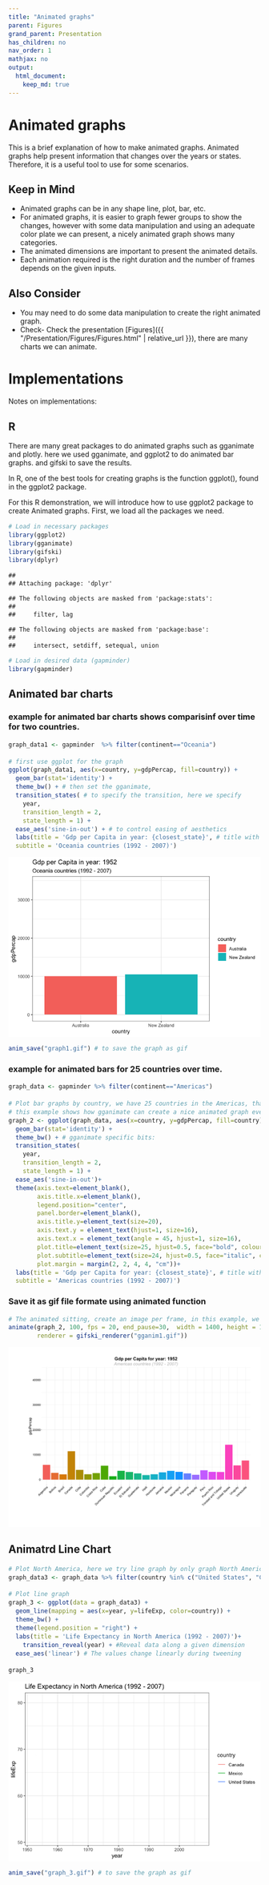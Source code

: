 ```yaml
---
title: "Animated graphs"
parent: Figures
grand_parent: Presentation
has_children: no
nav_order: 1
mathjax: no
output:
  html_document:
    keep_md: true
---
```


# Animated graphs

This is a brief explanation of how to make animated graphs. Animated graphs help present information that changes over the years or states. Therefore, it is a useful tool to use for some scenarios.

## Keep in Mind

- Animated graphs can be in any shape line, plot,  bar, etc.
- For animated graphs, it is easier to graph fewer groups to show the changes, however with some data manipulation and using an adequate color plate we can present, a nicely animated graph shows many categories.
- The animated dimensions are important to present the animated details. 
- Each animation required is the right duration and the number of frames depends on the given inputs.

## Also Consider

- You may need to do some data manipulation to create the right animated graph.
- Check- Check the presentation [Figures]({{ "/Presentation/Figures/Figures.html" | relative_url }}), there are many charts we can animate. 

# Implementations

Notes on implementations: 

## R

There are many great packages to do animated graphs such as gganimate and plotly.
here we used gganimate, and ggplot2 to do animated bar graphs. and gifski to save the results.

In R, one of the best tools for creating graphs is the function ggplot(), found in the ggplot2 package.

For this R demonstration, we will introduce how to use ggplot2 package to create Animated graphs. First, we load all the packages we need.

```r
# Load in necessary packages
library(ggplot2)
library(gganimate)
library(gifski)
library(dplyr)
```

```
## 
## Attaching package: 'dplyr'
```

```
## The following objects are masked from 'package:stats':
## 
##     filter, lag
```

```
## The following objects are masked from 'package:base':
## 
##     intersect, setdiff, setequal, union
```

```r
# Load in desired data (gapminder)
library(gapminder)
```

## Animated bar charts

### example for animated bar charts shows comparisinf over time for two countries.

```r
graph_data1 <- gapminder  %>% filter(continent=="Oceania")

# first use ggplot for the graph 
ggplot(graph_data1, aes(x=country, y=gdpPercap, fill=country)) + 
  geom_bar(stat='identity') +
  theme_bw() + # then set the gganimate,
  transition_states( # to specify the transition, here we specify 
    year,
    transition_length = 2,
    state_length = 1) +
  ease_aes('sine-in-out') + # to control easing of aesthetics 
  labs(title = 'Gdp per Capita in year: {closest_state}', # title with the timestamp period
  subtitle = 'Oceania countries (1992 - 2007)') 
```

<img src="Animated-graphs_files/figure-html/unnamed-chunk-2-1.gif" style="display: block; margin: auto;" />

```r
anim_save("graph1.gif") # to save the graph as gif
```

### example for animated bars for 25 countries over time.


```r
graph_data <- gapminder %>% filter(continent=="Americas")

# Plot bar graphs by country, we have 25 countries in the Americas, that hard to interpretation using one graph.
# this example shows how gganimate can create a nice animated graph even with that high number of countries 
graph_2 <- ggplot(graph_data, aes(x=country, y=gdpPercap, fill=country)) + 
  geom_bar(stat='identity') +
  theme_bw() + # gganimate specific bits:
  transition_states(
    year,
    transition_length = 2,
    state_length = 1) +
  ease_aes('sine-in-out')+ 
  theme(axis.text=element_blank(),
        axis.title.x=element_blank(),
        legend.position="center",
        panel.border=element_blank(),
        axis.title.y=element_text(size=20),
        axis.text.y = element_text(hjust=1, size=16),
        axis.text.x = element_text(angle = 45, hjust=1, size=16),
        plot.title=element_text(size=25, hjust=0.5, face="bold", colour="black", vjust=1),
        plot.subtitle=element_text(size=24, hjust=0.5, face="italic", color="grey"),
        plot.margin = margin(2, 2, 4, 4, "cm"))+ 
  labs(title = 'Gdp per Capita for year: {closest_state}', # title with the timestamp period
  subtitle = 'Americas countries (1992 - 2007)') 
```

### Save it as gif file formate using animated function


```r
# The animated sitting, create an image per frame, in this example, we used year so it creates an image for each year
animate(graph_2, 100, fps = 20, end_pause=30,  width = 1400, height = 1000, 
        renderer = gifski_renderer("gganim1.gif"))
```

![](Animated-graphs_files/figure-html/unnamed-chunk-4-1.gif)<!-- -->

## Animatrd Line Chart 


```r
# Plot North America, here we try line graph by only graph North America countries 
graph_data3 <- graph_data %>% filter(country %in% c("United States", "Canada", "Mexico"))

# Plot line graph
graph_3 <- ggplot(data = graph_data3) +
  geom_line(mapping = aes(x=year, y=lifeExp, color=country)) +
  theme_bw() +
  theme(legend.position = "right") +
  labs(title = 'Life Expectancy in North America (1992 - 2007)')+
    transition_reveal(year) + #Reveal data along a given dimension 
  ease_aes('linear') # The values change linearly during tweening
  
graph_3
```

<img src="Animated-graphs_files/figure-html/unnamed-chunk-5-1.gif" style="display: block; margin: auto;" />

```r
anim_save("graph_3.gif") # to save the graph as gif
```
